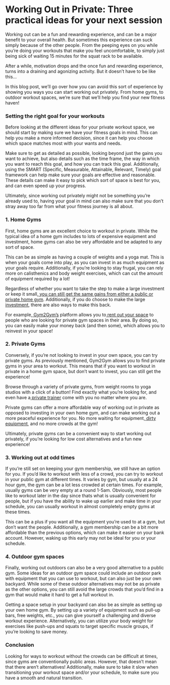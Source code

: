 # Working Out in Private: Three practical ideas for your next session

Working out can be a fun and rewarding experience, and can be a major benefit to your overall health. But sometimes this experience can suck simply because of the other people. From the peeping eyes on you while you’re doing your workouts that make you feel uncomfortable, to simply just being sick of waiting 15 minutes for the squat rack to be available.

After a while, motivation drops and the once fun and rewarding experience, turns into a draining and agonizing activity. But it doesn’t have to be like this…

In this blog post, we’ll go over how you can avoid this sort of experience by showing you ways you can start working out privately. From home gyms, to outdoor workout spaces, we’re sure that we’ll help you find your new fitness haven!

### **Setting the right goal for your workouts** <a href="#_8o79np8r1lif" id="_8o79np8r1lif"></a>

Before looking at the different ideas for your private workout space, we should start by making sure we have your fitness goals in mind. This can help you make a more informed decision, since it can help you choose which space matches most with your wants and needs.

Make sure to get as detailed as possible, looking beyond just the gains you want to achieve, but also details such as the time frame, the way in which you want to reach this goal, and how you can track this goal. Additionally, using the SMART (Specific, Measurable, Attainable, Relevant, Timely) goal framework can help make sure your goals are effective and reasonable. These details can make it easy to pick which sort of space is best for you, and can even speed up your progress.

Ultimately, since working out privately might not be something you’re already used to, having your goal in mind can also make sure that you don’t stray away too far from what your fitness journey is all about.

### **1. Home Gyms** <a href="#_z831eypylpy6" id="_z831eypylpy6"></a>

First, home gyms are an excellent choice to workout in private. While the typical idea of a home gym includes to lots of expensive equipment and investment, home gyms can also be very affordable and be adapted to any sort of space.

This can be as simple as having a couple of weights and a yoga mat. This is when your goals come into play, as you can invest in as much equipment as your goals require. Additionally, if you’re looking to stay frugal, you can rely more on calisthenics and body weight exercises, which can cut the amount of equipment required by a lot!

Regardless of whether you want to take the step to make a large investment or keep it small,[ you can still get the same gains from either a public or private home gym](https://denver.gym2gym.com/working-out-at-home-better-or-worse-than-commercial-gyms). Additionally, if you do choose to make the large[ investment](https://denver.gym2gym.com/investing-in-an-at-home-gym-revealing-the-pros-and-cons), there are also ways to make this back.

For example,[ Gym2Gym’s](http://gym2gym.com/) platform allows you to[ rent out your space](https://denver.gym2gym.com/profit-from-your-private-gym-how-to-monetize-a-fitness-space) to people who are looking for private gym spaces in their area. By doing so, you can easily make your money back (and then some), which allows you to reinvest in your space!

### **2. Private Gyms** <a href="#_hqdozotc2okq" id="_hqdozotc2okq"></a>

Conversely, if you’re not looking to invest in your own space, you can try private gyms. As previously mentioned, Gym2Gym allows you to find private gyms in your area to workout. This means that if you want to workout in private in a home gym space, but don’t want to invest, you can still get the experience!

Browse through a variety of private gyms, from weight rooms to yoga studios with a click of a button! Find exactly what you’re looking for, and even have a[ private trainer](https://denver.gym2gym.com/3-tips-for-finding-the-perfect-private-trainer-for-you) come with you no matter where you are.

Private gyms can offer a more affordable way of working out in private as opposed to investing in your own home gym, and can make working out a more peaceful experience for you. No more waiting for equipment,[ dirty equipment](https://denver.gym2gym.com/why-private-gyms-are-more-hygienic-for-your-fitness-journey), and no more crowds at the gym!

Ultimately, private gyms can be a convenient way to start working out privately, if you’re looking for low cost alternatives and a fun new experience!

### **3. Working out at odd times** <a href="#_pq4tkjdf5ehz" id="_pq4tkjdf5ehz"></a>

If you’re still set on keeping your gym membership, we still have an option for you. If you’d like to workout with less of a crowd, you can try to workout in your public gym at different times. It varies by gym, but usually at a 24 hour gym, the gym can be a lot less crowded at certain times. For example, usually gyms can be very empty at a round 1-5am. Obviously, most people like to workout later in the day since thats what is usually convenient for people, but if you have the ability to wake up earlier and make time in your schedule, you can usually workout in almost completely empty gyms at these times.

This can be a plus if you want all the equipment you’re used to at a gym, but don’t want the people. Additionally, a gym membership can be a bit more affordable than the previous options, which can make it easier on your bank account. However, waking up this early may not be ideal for you or your schedule.

### **4. Outdoor gym spaces** <a href="#_t5wj3twmqt5r" id="_t5wj3twmqt5r"></a>

Finally, working out outdoors can also be a very good alternative to a public gym. Some ideas for an outdoor gym space could include an outdoor park with equipment that you can use to workout, but can also just be your own backyard. While some of these outdoor alternatives may not be as private as the other options, you can still avoid the large crowds that you’d find in a gym that would make it hard to get a full workout in.

Getting a space setup in your backyard can also be as simple as setting up your own home gym. By setting up a variety of equipment such as pull-up bars, free weights, etc., you can give yourself a challenging and diverse workout experience. Alternatively, you can utilize your body weight for exercises like push-ups and squats to target specific muscle groups, if you’re looking to save money.

### **Conclusion** <a href="#_46jeqwj4p5ky" id="_46jeqwj4p5ky"></a>

Looking for ways to workout without the crowds can be difficult at times, since gyms are conventionally public areas. However, that doesn’t mean that there aren’t alternatives! Additionally, make sure to take it slow when transitioning your workout space and/or your schedule, to make sure you have a smooth and natural transition.
